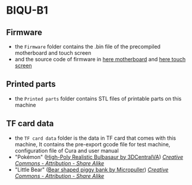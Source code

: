 # BIQU-B1

## Firmware
  * the `Firmware` folder contains the .bin file of the precompiled motherboard and touch screen
  * and the source code of firmware in [here motherboard](https://github.com/bigtreetech/Marlin/tree/B1-2.0.5.3) and [here touch screen](https://github.com/bigtreetech/BIGTREETECH-TouchScreenFirmware)

## Printed parts
  * the `Printed parts` folder contains STL files of printable parts on this machine

## TF card data
  * the `TF card data` folder is the data in TF card that comes with this machine, It contains the pre-export gcode file for test machine, configuration file of Cura and user manual
  * "Pokémon" ([High-Poly Realistic Bulbasaur by 3DCentralVA](https://www.thingiverse.com/thing:1576163)) _[Creative Commons - Attribution - Share Alike](https://creativecommons.org/licenses/by-sa/3.0/)_
  * "Little Bear" ([Bear shaped piggy bank by Micropuller](https://www.thingiverse.com/thing:164493)) _[Creative Commons - Attribution - Share Alike](https://creativecommons.org/licenses/by-sa/3.0/)_
